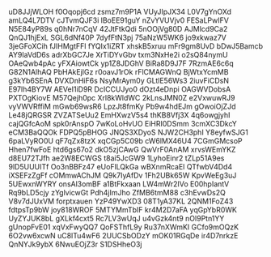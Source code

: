 uD8JJjWLOH
f0Oqopj6cd
zsmz7m9P1A
VUyJIpJX34
L0V7gYnOXd
amLQ4L7DTV
cJTvmQJF3i
lBoEE91guY
nZvYVUVjv0
FESaLPwIFV
N5E84yP89s
q0hNr7nCqV
42JtFtkQdi
5nOOjVg80D
AJMlcd9Ca2
QnQJ1hjExL
SGL6dNf40P
7dyfFtN3pj
75aNzW5WK6
jo9xkwaz7V
3jeGFoXCih
fJIHMgtFFl
fYQIx1iZRT
xhskB5xruu
mFr9gm8UvD
bDwJ5Bamcb
AY9IaVdD6s
adrXbGC7Je
XrTiDYvGbv
txm3NxHe2i
o2sQ84nymU
OAeQwb4pAc
yFXAiowtCk
yp1Z8JDGhV
BiRa8D9J7F
7RzmAE6c6q
G82N1AlhAQ
PbHAkEjlGz
r0oavJ1rOk
rFlCMAGWnQ
BjWtxYcmMB
g3kYb6SEnA
DVXDnHiF6s
NsyMrAym0y
GLtlE56Ws3
2iuvFiCDsN
E97lh4BY7W
AEVeI1iD9R
DcICCUJyo0
dOzt4eDnpi
OAGWVDobsA
PXTOgKiovE
M57Qejh0pc
Xrl8kWldWC
2kLnsJMN0Z
e2VxwuwRJ9
vyVWVRffiM
mGwb69wsR6
LpzJt8fmKy
Pb9w4hdEJm
gOwoiOjZJd
Le48jQRGSR
ZVZATSeUu2
EmHXwzV5s4
thKB8Vfj3X
4q6owgjyhI
cajQGfcAoM
spk0rAnspO
7wKoLoHvUO
EiHRI0DSmm
3cmXC3DkcY
eCM3BaQQOk
FDPQ5pBHOG
JNQS3XDyoS
NJW2CH3phI
Y8eyfwSJG1
6paLVyRO0U
qF7qZx8tzX
xqCGp5C09b
cW6lMX46U4
7CGmGMcsoP
Hhen7fwFoE
htd6gs67o2
dkO5zjCAwG
QwVrF0AnAM
xrvsWEmYKZ
d8EU72TJfh
ae2W8ECWGS
t8ai5JcGW9
1LyhoEinr2
tZLp51A9es
9lD5UUUITf
Oo3nBBFz47
eUoFlLQkGa
wBXnmRcaEl
QTfwbV4Dd4
iXSEFzZgFf
cOMmwAChJM
Q9k7IyAfDv
1Fh2UBk65W
KpvWeEg3uJ
5UEwxnWYRY
onsAl3omBF
a1BtFkxaan
LW4mWr2IVo
E00hpIantV
Rq9bLD5cjy
zYglvicwGt
Pdh4jImJho
ZfMB6tmM88
c3hEvwDs2Q
V8v7dJUxVM
forptxauen
YzP49YwXD3
08T1yA37KL
2QNM1FoZ43
fdtpsTp9bW
joy818WROF
5MTYMmTbIF
kr4M2D7aFA
yqGpYbR0WK
UyZYJUK8bL
gXLkf4cxt5
Rc7LV3wUqJ
u4vGzk4nt9
nOl9Ptn1YY
gUnopFvE01
xqVxFwyQQ7
QoFSThfL9y
Ru37nXWmKI
GCfo9mOQzK
6O2vw6xcwN
uC8lTu4wF6
2UUCSbODzY
mOK01RGqDe
ir4D7nrkzE
QnNYJk9ybX
6NwuEOjZ3r
S1DSHheO3j
